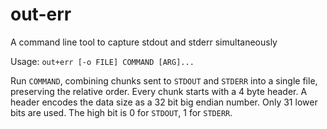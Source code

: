 # out-err
A command line tool to capture stdout and stderr simultaneously

Usage: `out+err [-o FILE] COMMAND [ARG]...`

Run `COMMAND`, combining chunks sent to `STDOUT` and `STDERR` into a single
file, preserving the relative order.  Every chunk starts with a
4 byte header.  A header encodes the data size as a 32 bit big endian
number.  Only 31 lower bits are used.  The high bit is 0 for `STDOUT`,
1 for `STDERR`.
